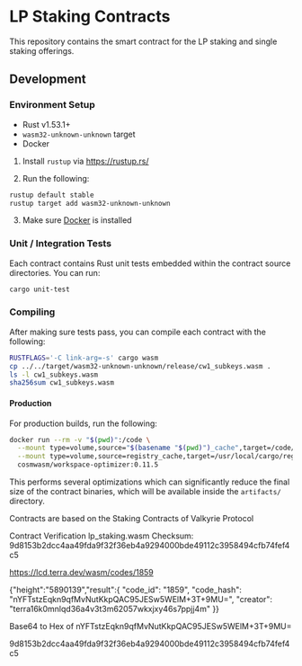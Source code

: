 # LP Staking Contracts
This repository contains the smart contract for the LP staking and single staking offerings.

## Development

### Environment Setup

- Rust v1.53.1+
- `wasm32-unknown-unknown` target
- Docker

1. Install `rustup` via https://rustup.rs/

2. Run the following:

```sh
rustup default stable
rustup target add wasm32-unknown-unknown
```

3. Make sure [Docker](https://www.docker.com/) is installed

### Unit / Integration Tests

Each contract contains Rust unit tests embedded within the contract source directories. You can run:

```sh
cargo unit-test
```

### Compiling

After making sure tests pass, you can compile each contract with the following:

```sh
RUSTFLAGS='-C link-arg=-s' cargo wasm
cp ../../target/wasm32-unknown-unknown/release/cw1_subkeys.wasm .
ls -l cw1_subkeys.wasm
sha256sum cw1_subkeys.wasm
```

#### Production

For production builds, run the following:

```sh
docker run --rm -v "$(pwd)":/code \
  --mount type=volume,source="$(basename "$(pwd)")_cache",target=/code/target \
  --mount type=volume,source=registry_cache,target=/usr/local/cargo/registry \
  cosmwasm/workspace-optimizer:0.11.5
```

This performs several optimizations which can significantly reduce the final size of the contract binaries, which will be available inside the `artifacts/` directory.

Contracts are based on the Staking Contracts of Valkyrie Protocol

Contract Verification
lp_staking.wasm
Checksum: 9d8153b2dcc4aa49fda9f32f36eb4a9294000bde49112c3958494cfb74fef4c5

https://lcd.terra.dev/wasm/codes/1859

{"height":"5890139","result":{
  "code_id": "1859",
  "code_hash": "nYFTstzEqkn9qfMvNutKkpQAC95JESw5WElM+3T+9MU=",
  "creator": "terra16k0mnlqd36a4v3t3m62057wkxjxy46s7ppjj4m"
}}

Base64 to Hex of nYFTstzEqkn9qfMvNutKkpQAC95JESw5WElM+3T+9MU=

9d8153b2dcc4aa49fda9f32f36eb4a9294000bde49112c3958494cfb74fef4c5
